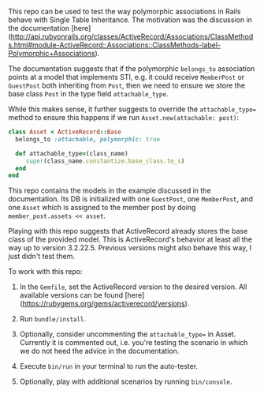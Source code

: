 This repo can be used to test the way polymorphic associations in Rails behave with Single Table Inheritance.
The motivation was the discussion in the documentation [here]
(http://api.rubyonrails.org/classes/ActiveRecord/Associations/ClassMethods.html#module-ActiveRecord::Associations::ClassMethods-label-Polymorphic+Associations).

The documentation suggests that if the polymorphic `belongs_to` association points at a model that implements STI,
e.g. it could receive `MemberPost` or `GuestPost` both inheriting from `Post`, then we need to ensure we store the
base class `Post` in the type field `attachable_type`.

While this makes sense, it further suggests to override the `attachable_type=` method to ensure this happens if we
run `Asset.new(attachable: post)`:
```ruby
class Asset < ActiveRecord::Base
  belongs_to :attachable, polymorphic: true

  def attachable_type=(class_name)
     super(class_name.constantize.base_class.to_s)
  end
end
```

This repo contains the models in the example discussed in the documentation. Its DB is initialized with one `GuestPost`,
one `MemberPost`, and one `Asset` which is assigned to the member post by doing `member_post.assets << asset`.

Playing with this repo suggests that ActiveRecord already stores the base class of the provided model. This is
ActiveRecord's behavior at least all the way up to version 3.2.22.5. Previous versions might also behave this way, I
just didn't test them.

To work with this repo:
  1. In the `Gemfile`, set the ActiveRecord version to the desired version. All available versions can be found [here]
  (https://rubygems.org/gems/activerecord/versions).

  2. Run `bundle/install`.

  3. Optionally, consider uncommenting the `attachable_type=` in Asset. Currently it is commented out, i.e. you're
  testing the scenario in which we do not heed the advice in the documentation.

  4. Execute `bin/run` in your terminal to run the auto-tester.

  5. Optionally, play with additional scenarios by running `bin/console`.
